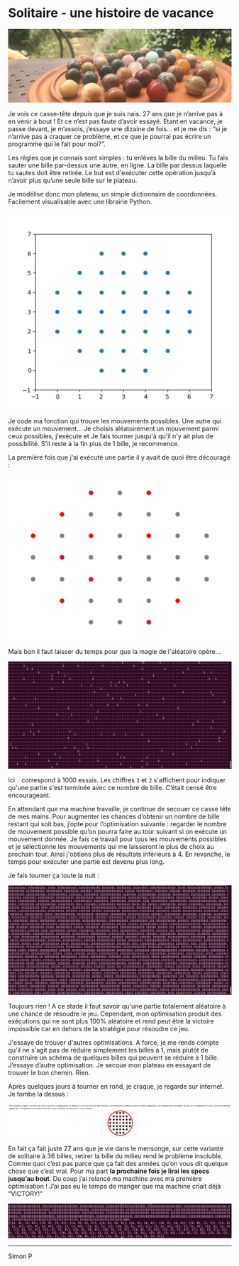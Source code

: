 # Solitaire - une histoire de vacance

![](https://github.com/haagor/Solitaire/blob/main/img/solitaire_picture.png)

Je vois ce casse-tête depuis que je suis nais. 27 ans que je n’arrive pas à en venir à bout ! Et ce n’est pas faute d’avoir essayé. Etant en vacance, je passe devant, je m’assois, j’essaye une dizaine de fois... et je me dis : “si je n’arrive pas à craquer ce problème, et ce que je pourrai pas écrire un programme qui le fait pour moi?”.

Les règles que je connais sont simples : tu enlèves la bille du milieu. Tu fais sauter une bille par-dessus une autre, en ligne. La bille par dessus laquelle tu sautes doit être retirée. Le but est d'exécuter cette opération jusqu’à n’avoir plus qu’une seule bille sur le plateau.

Je modélise donc mon plateau, un simple dictionnaire de coordonnées. Facilement visualisable avec une librairie Python.

![](https://github.com/haagor/Solitaire/blob/main/img/solitaireStep1.png)

Je code ma fonction qui trouve les mouvements possibles. Une autre qui exécute un mouvement... Je choisis aléatoirement un mouvement parmi ceux possibles, j'exécute et Je fais tourner jusqu'à qu'il n'y ait plus de possibilité. S'il reste à la fin plus de 1 bille, je recommence.

La première fois que j'ai exécuté une partie il y avait de quoi être découragé :

![](https://github.com/haagor/Solitaire/blob/main/img/doupt.png)

Mais bon il faut laisser du temps pour que la magie de l'aléatoire opère...

![](https://github.com/haagor/Solitaire/blob/main/img/stupid.png)

Ici ```.``` correspond à 1000 essais. Les chiffres ```3``` et ```2``` s'affichent pour indiquer qu'une partie s'est terminée avec ce nombre de bille. C’était censé être encourageant.

En attendant que ma machine travaille, je continue de secouer ce casse tête de mes mains. Pour augmenter les chances d’obtenir un nombre de bille restant qui soit bas, j’opte pour l’optimisation suivante : regarder le nombre de mouvement possible qu’on pourra faire au tour suivant si on exécute un mouvement donnée. Je fais ce travail pour tous les mouvements possibles et je sélectionne les mouvements qui me laisseront le plus de choix au prochain tour. Ainsi j'obtiens plus de résultats inférieurs à 4. En revanche, le temps pour exécuter une partie est devenu plus long. 

Je fais tourner ça toute la nuit :

![](https://github.com/haagor/Solitaire/blob/main/img/better.png)

Toujours rien ! A ce stade il faut savoir qu'une partie totalement aléatoire à une chance de résoudre le jeu. Cependant, mon optimisation produit des exécutions qui ne sont plus 100% aléatoire et rend peut être la victoire impossible car en dehors de la stratégie pour résoudre ce jeu.

J'essaye de trouver d'autres optimisations. A force, je me rends compte qu'il ne s'agit pas de réduire simplement les billes à 1, mais plutôt de construire un schéma de quelques billes qui peuvent se réduire à 1 bille. J’essaye d’autre optimisation. Je secoue mon plateau en essayant de trouver le bon chemin. Rien.

Après quelques jours à tourner en rond, je craque, je regarde sur internet. Je tombe la dessus :

![](https://github.com/haagor/Solitaire/blob/main/img/oups.png)

En fait ça fait juste 27 ans que je vie dans le mensonge, sur cette variante de solitaire à 36 billes, retirer la bille du milieu rend le problème insoluble. Comme quoi c’est pas parce que ça fait des années qu’on vous dit quelque chose que c’est vrai. Pour ma part **la prochaine fois je lirai les specs jusqu’au bout**.
Du coup j’ai relancé ma machine avec ma première optimisation ! J’ai pas eu le temps de manger que ma machine criait déjà “VICTORY!”

![](https://github.com/haagor/Solitaire/blob/main/img/victory.png)

---

Simon P



